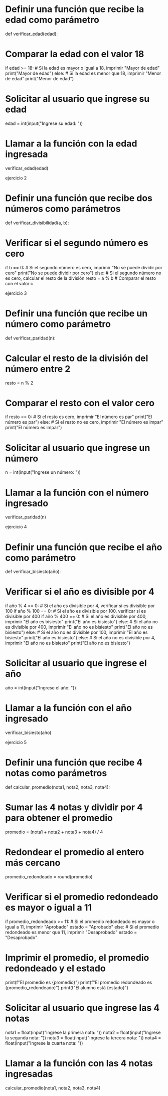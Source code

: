 # Definir una función que recibe la edad como parámetro
def verificar_edad(edad):
  # Comparar la edad con el valor 18
  if edad >= 18:
    # Si la edad es mayor o igual a 18, imprimir "Mayor de edad"
    print("Mayor de edad")
  else:
    # Si la edad es menor que 18, imprimir "Menor de edad"
    print("Menor de edad")

# Solicitar al usuario que ingrese su edad
edad = int(input("Ingrese su edad: "))

# Llamar a la función con la edad ingresada
verificar_edad(edad)




ejercicio 2

# Definir una función que recibe dos números como parámetros
def verificar_divisibilidad(a, b):
  # Verificar si el segundo número es cero
  if b == 0:
    # Si el segundo número es cero, imprimir "No se puede dividir por cero"
    print("No se puede dividir por cero")
  else:
    # Si el segundo número no es cero, calcular el resto de la división
    resto = a % b
    # Comparar el resto con el valor c



 ejercicio 3


# Definir una función que recibe un número como parámetro
def verificar_paridad(n):
  # Calcular el resto de la división del número entre 2
  resto = n % 2
  # Comparar el resto con el valor cero
  if resto == 0:
    # Si el resto es cero, imprimir "El número es par"
    print("El número es par")
  else:
    # Si el resto no es cero, imprimir "El número es impar"
    print("El número es impar")

# Solicitar al usuario que ingrese un número
n = int(input("Ingrese un número: "))

# Llamar a la función con el número ingresado
verificar_paridad(n)


ejercicio 4


# Definir una función que recibe el año como parámetro
def verificar_bisiesto(año):
  # Verificar si el año es divisible por 4
  if año % 4 == 0:
    # Si el año es divisible por 4, verificar si es divisible por 100
    if año % 100 == 0:
      # Si el año es divisible por 100, verificar si es divisible por 400
      if año % 400 == 0:
        # Si el año es divisible por 400, imprimir "El año es bisiesto"
        print("El año es bisiesto")
      else:
        # Si el año no es divisible por 400, imprimir "El año no es bisiesto"
        print("El año no es bisiesto")
    else:
      # Si el año no es divisible por 100, imprimir "El año es bisiesto"
      print("El año es bisiesto")
  else:
    # Si el año no es divisible por 4, imprimir "El año no es bisiesto"
    print("El año no es bisiesto")

# Solicitar al usuario que ingrese el año
año = int(input("Ingrese el año: "))

# Llamar a la función con el año ingresado
verificar_bisiesto(año)


 ejercicio 5 

# Definir una función que recibe 4 notas como parámetros
def calcular_promedio(nota1, nota2, nota3, nota4):
  # Sumar las 4 notas y dividir por 4 para obtener el promedio
  promedio = (nota1 + nota2 + nota3 + nota4) / 4
  # Redondear el promedio al entero más cercano
  promedio_redondeado = round(promedio)
  # Verificar si el promedio redondeado es mayor o igual a 11
  if promedio_redondeado >= 11:
    # Si el promedio redondeado es mayor o igual a 11, imprimir "Aprobado"
    estado = "Aprobado"
  else:
    # Si el promedio redondeado es menor que 11, imprimir "Desaprobado"
    estado = "Desaprobado"
  # Imprimir el promedio, el promedio redondeado y el estado
  print(f"El promedio es {promedio}")
  print(f"El promedio redondeado es {promedio_redondeado}")
  print(f"El alumno está {estado}")

# Solicitar al usuario que ingrese las 4 notas
nota1 = float(input("Ingrese la primera nota: "))
nota2 = float(input("Ingrese la segunda nota: "))
nota3 = float(input("Ingrese la tercera nota: "))
nota4 = float(input("Ingrese la cuarta nota: "))

# Llamar a la función con las 4 notas ingresadas
calcular_promedio(nota1, nota2, nota3, nota4)







